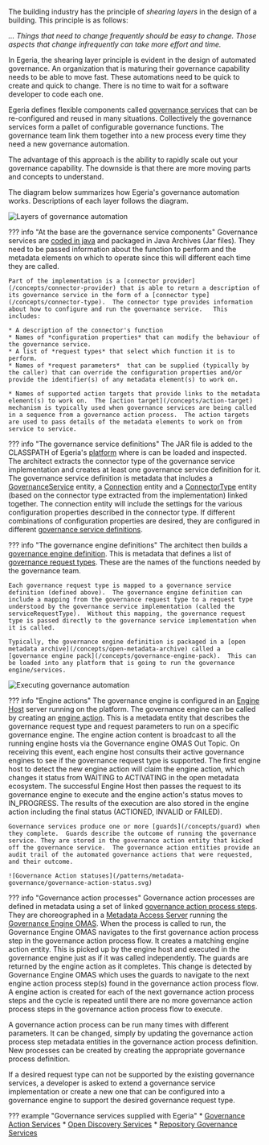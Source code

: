 <!-- SPDX-License-Identifier: CC-BY-4.0 -->
<!-- Copyright Contributors to the ODPi Egeria project 2020. -->

The building industry has the principle of *shearing layers* in the design of a building.  This principle is as follows: 

*... Things that need to change frequently should be easy to change.  Those aspects that change infrequently can take more effort and time.*

In Egeria, the shearing layer principle is evident in the design of automated governance.  An organization that is maturing their governance capability needs to be able to move fast.  These automations need to be quick to create and quick to change.  There is no time to wait for a software developer to code each one.  

Egeria defines flexible components called [governance services](/concepts/governance-service) that can be re-configured and reused in many situations.  Collectively the governance services form a pallet of configurable governance functions.  The governance team link them together into a new process every time they need a new governance automation.

The advantage of this approach is the ability to rapidly scale out your governance capability.  The downside is that there are more moving parts and concepts to understand.

The diagram below summarizes how Egeria's governance automation works.  Descriptions of each layer follows the diagram.

![Layers of governance automation](/patterns/metadata-governance/governance-engines-layering.svg)

??? info "At the base are the governance service components"
    Governance services are [coded in java](/guides/developer/#extending-egeria-using-connectors) and packaged in Java Archives (Jar files).  They need to be passed information about the function to perform and the metadata elements on which to operate since this will different each time they are called.

    Part of the implementation is a [connector provider](/concepts/connector-provider) that is able to return a description of its governance service in the form of a [connector type](/concepts/connector-type).  The connector type provides information about how to configure and run the governance service.   This includes:

    * A description of the connector's function
    * Names of *configuration properties* that can modify the behaviour of the governance service.
    * A list of *request types* that select which function it is to perform.
    * Names of *request parameters*  that can be supplied (typically by the caller) that can override the configuration properties and/or provide the identifier(s) of any metadata element(s) to work on.
  
    * Names of supported action targets that provide links to the metadata element(s) to work on.  The [action target](/concepts/action-target) mechanism is typically used when governance services are being called in a sequence from a governance action process.  The action targets are used to pass details of the metadata elements to work on from service to service.

??? info "The governance service definitions"
    The JAR file is added to the CLASSPATH of Egeria's [platform](/concepts/omag-server-platform) where is can be loaded and inspected.  The architect extracts the connector type of the governance service implementation and creates at least one governance service definition for it.  The governance service definition is metadata that includes a [GovernanceService](/types/4/0461-Governance-Engines) entity, a [Connection](/types/2/0201-Connectors-and-Connections) entity and a [ConnectorType](/types/2/0201-Connectors-and-Connections) entity (based on the connector type extracted from the implementation) linked together.  The connection entity will include the settings for the various configuration properties described in the connector type.  If different combinations of configuration properties are desired, they are configured in different [governance service definitions](/concepts/governance-service-definition).

??? info "The governance engine definitions"
    The architect then builds a [governance engine definition](/concepts/governance-engine-definition).  This is metadata that defines a list of [governance request types](/concepts/governance-request-type).  These are the names of the functions needed by the governance team.

    Each governance request type is mapped to a governance service definition (defined above).  The governance engine definition can include a mapping from the governance request type to a request type understood by the governance service implementation (called the serviceRequestType).  Without this mapping, the governance request type is passed directly to the governance service implementation when it is called.

    Typically, the governance engine definition is packaged in a [open metadata archive](/concepts/open-metadata-archive) called a [governance engine pack](/concepts/governance-engine-pack).  This can be loaded into any platform that is going to run the governance engine/services.

![Executing governance automation](/patterns/metadata-governance/governance-engines-running.svg)

??? info "Engine actions"
    The governance engine is configured in an [Engine Host](/concepts/engine-host) server running on the platform.  The governance engine can be called by creating an [engine action](/concepts/engine-action).  This is a metadata entity that describes the governance request type and request parameters to run on a specific governance engine.  The engine action content is broadcast to all the running engine hosts via the Governance engine OMAS Out Topic.  On receiving this event, each engine host consults their active governance engines to see if the governance request type is supported.  The first engine host to detect the new engine action will claim the engine action, which changes it status from WAITING to ACTIVATING in the open metadata ecosystem.  The successful Engine Host then passes the request to its governance engine to execute and the engine action's status moves to IN_PROGRESS.  The results of the execution are also stored in the engine action including the final status (ACTIONED, INVALID or FAILED).

    Governance services produce one or more [guards](/concepts/guard) when they complete.  Guards describe the outcome of running the governance service. They are stored in the governance action entity that kicked off the governance service.  The governance action entities provide an audit trail of the automated governance actions that were requested, and their outcome.

    ![Governance Action statuses](/patterns/metadata-governance/governance-action-status.svg)

??? info "Governance action processes"
    Governance action processes are defined in metadata using a set of linked [governance action process steps](/concepts/governance-action-process-step).  They are choreographed in a [Metadata Access Server](/concepts/metadata-access-server) running the [Governance Engine OMAS](/services/omas/governance-engine/overview). When the process is called to run, the Governance Engine OMAS navigates to the first governance action process step in the governance action process flow.  It creates a matching engine action entity.  This is picked up by the engine host and executed in the governance engine just as if it was called independently.  The guards are returned by the engine action as it completes.  This change is detected by Governance Engine OMAS which uses the guards to navigate to the next engine action process step(s) found in the governance action process flow.  A engine action is created for each of the next governance action process steps and the cycle is repeated until there are no more governance action process steps in the governance action process flow to execute.


A governance action process can be run many times with different parameters.  It can be changed, simply by updating the governance action process step metadata entities in the governance action process definition.  New processes can be created by creating the appropriate governance process definition.

If a desired request type can not be supported by the existing governance services, a developer is asked to extend a governance service implementation or create a new one that can be configured into a governance engine to support the desired governance request type.

??? example "Governance services supplied with Egeria"
    * [Governance Action Services](/connectors/#governance-action-services)
    * [Open Discovery Services](/connectors/#open-discovery-services)
    * [Repository Governance Services](/connectors/#repository-governance-services)

